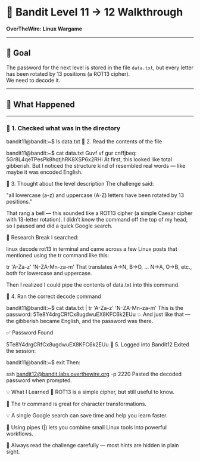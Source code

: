 # 🔐 **Bandit Level 11 → 12 Walkthrough**  
**OverTheWire: Linux Wargame**

---

## 🎯 **Goal**  
The password for the next level is stored in the file `data.txt`, but every letter has been rotated by 13 positions (a ROT13 cipher).  
We need to decode it.

---

## 🧪 **What Happened**

---

### 📁 1. Checked what was in the directory

bandit11@bandit:~$ ls
data.txt
📄 2. Read the contents of the file

bandit11@bandit:~$ cat data.txt
Guvf vf gur cnffjbeq: 5Gr8L4qeTPesPk8hqtjhRK8XSP6x2RHi
At first, this looked like total gibberish. But I noticed the structure kind of resembled real words — like maybe it was encoded English.

🤔 3. Thought about the level description
The challenge said:

"all lowercase (a-z) and uppercase (A-Z) letters have been rotated by 13 positions."

That rang a bell — this sounded like a ROT13 cipher (a simple Caesar cipher with 13-letter rotation). I didn’t know the command off the top of my head, so I paused and did a quick Google search.

🔎 Research Break
I searched:

linux decode rot13 in terminal
and came across a few Linux posts that mentioned using the tr command like this:

tr 'A-Za-z' 'N-ZA-Mn-za-m'
That translates A→N, B→O, ... N→A, O→B, etc., both for lowercase and uppercase.

Then I realized I could pipe the contents of data.txt into this command.

🧪 4. Ran the correct decode command

bandit11@bandit:~$ cat data.txt | tr 'A-Za-z' 'N-ZA-Mn-za-m'
This is the password: 5Te8Y4drgCRfCx8ugdwuEX8KFC6k2EUu
💥 And just like that — the gibberish became English, and the password was there.

✅ Password Found

5Te8Y4drgCRfCx8ugdwuEX8KFC6k2EUu
🚀 5. Logged into Bandit12
Exited the session:

bandit11@bandit:~$ exit
Then:

ssh bandit12@bandit.labs.overthewire.org -p 2220
Pasted the decoded password when prompted.

💡 What I Learned
🔁 ROT13 is a simple cipher, but still useful to know.

🧠 The tr command is great for character transformations.

💡 A single Google search can save time and help you learn faster.

🧵 Using pipes (|) lets you combine small Linux tools into powerful workflows.

🧰 Always read the challenge carefully — most hints are hidden in plain sight.


